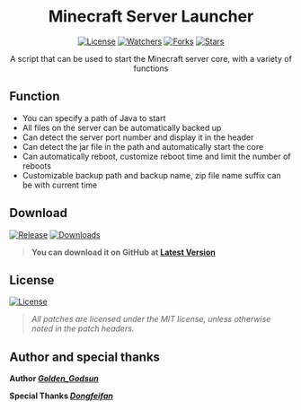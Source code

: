 <div align="center">

# Minecraft Server Launcher
[![License](https://img.shields.io/github/license/SolitudeSun/Minecraft-Server-Launcher?label=License&logo=github)](LICENSE)
[![Watchers](https://img.shields.io/github/watchers/SolitudeSun/Minecraft-Server-Launcher?label=Watchers&logo=github)](https://github.com/SolitudeSun/Minecraft-Server-Launcher/watchers)
[![Forks](https://img.shields.io/github/forks/SolitudeSun/Minecraft-Server-Launcher?label=Forks&logo=github)](https://github.com/SolitudeSun/Minecraft-Server-Launcher/network/members)
[![Stars](https://img.shields.io/github/stars/SolitudeSun/Minecraft-Server-Launcher?label=Stars&logo=github)](https://github.com/SolitudeSun/Minecraft-Server-Launcher/stargazers)

A script that can be used to start the Minecraft server core, with a variety of functions
</div>

## Function
* You can specify a path of Java to start
* All files on the server can be automatically backed up
* Can detect the server port number and display it in the header
* Can detect the jar file in the path and automatically start the core
* Can automatically reboot, customize reboot time and limit the number of reboots
* Customizable backup path and backup name, zip file name suffix can be with current time

## Download
[![Release](https://img.shields.io/github/v/release/SolitudeSun/Minecraft-Server-Launcher.svg?label=Release&logo=github&color=success)](https://github.com/SolitudeSun/Minecraft-Server-Launcher/releases/latest)
[![Downloads](https://img.shields.io/github/downloads/SolitudeSun/Minecraft-Server-Launcher/total?label=Download&logo=github)](https://github.com/SolitudeSun/Minecraft-Server-Launcher/releases)
> **You can download it on GitHub at [Latest Version](https://github.com/SolitudeSun/Minecraft-Server-Launcher/releases/latest)**

## License
[![License](https://img.shields.io/github/license/SolitudeSun/Minecraft-Server-Launcher?label=License&logo=github)](LICENSE)
> _All patches are licensed under the MIT license, unless otherwise noted in the patch headers._

## Author and special thanks
**Author [_Golden_Godsun_](https://github.com/SolitudeSun)**

**Special Thanks [_Dongfeifan_](https://github.com/dongffan)**
